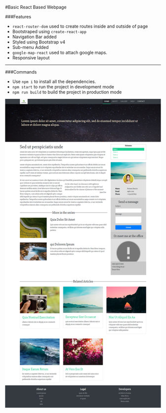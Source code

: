 #Basic React Based Webpage


###Features


- `react-router-dom` used to create routes inside and outside of page
- Bootstraped using `create-react-app` 
- Navigation Bar added
- Styled using Bootstrap v4
- Sub-menu Added
- `google-map-react` used to attach google maps.
- Responsive layout

--------
###Commands

-  Use `npm i` to install all the dependencies. 
- `npm start` to run the project in development mode
- `npm run build` to build the project in production mode

![Screenshot](sc.png)